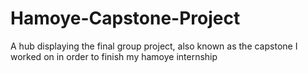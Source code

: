 # Hamoye-Capstone-Project
A hub displaying the final group project, also known as the capstone I worked on in order to finish my hamoye internship

